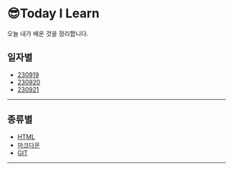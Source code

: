 😎Today I Learn
===
오늘 내가 배운 것을 정리합니다. 

## 일자별 
   - [230919](20230919.md)
   - [230920](20230920.md)
   - [230921](20230921.md)
<HR> 

## 종류별
   - [HTML]()
   - [마크다운]()
   - [GIT]()
  
<HR>

